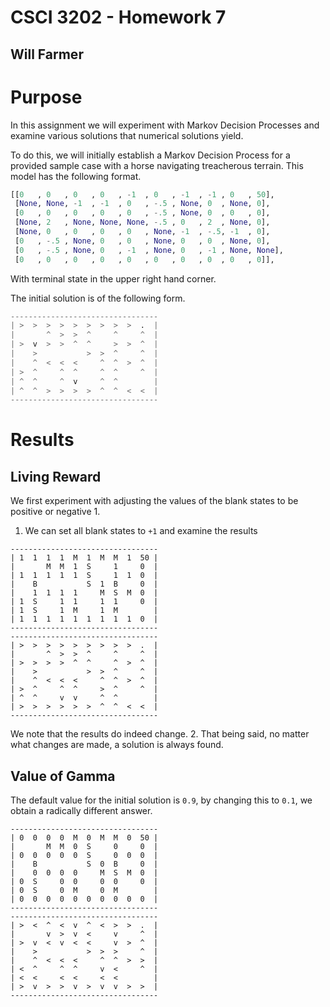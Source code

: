 # CSCI 3202 - Homework 7
## Will Farmer

# Purpose

In this assignment we will experiment with Markov Decision Processes and examine
various solutions that numerical solutions yield.

To do this, we will initially establish a Markov Decision Process for a provided
sample case with a horse navigating treacherous terrain. This model has the
following format.

```python
[[0   , 0   , 0   , 0   , -1  , 0   , -1  , -1 , 0   , 50],
 [None, None, -1  , -1  , 0   , -.5 , None, 0  , None, 0],
 [0   , 0   , 0   , 0   , 0   , -.5 , None, 0  , 0   , 0],
 [None, 2   , None, None, None, -.5 , 0   , 2  , None, 0],
 [None, 0   , 0   , 0   , 0   , None, -1  , -.5, -1  , 0],
 [0   , -.5 , None, 0   , 0   , None, 0   , 0  , None, 0],
 [0   , -.5 , None, 0   , -1  , None, 0   , -1 , None, None],
 [0   , 0   , 0   , 0   , 0   , 0   , 0   , 0  , 0   , 0]],
```

With terminal state in the upper right hand corner.

The initial solution is of the following form.

```python
---------------------------------
| >  >  >  >  >  >  >  >  >  .  |
|       ^  >  >  ^     ^     ^  |
| >  v  >  >  ^  ^     >  >  ^  |
|    >           >  >  ^     ^  |
|    ^  <  <  <     ^  ^  >  ^  |
| >  ^     ^  ^     ^  ^     ^  |
| ^  ^     ^  v     ^  ^        |
| ^  ^  >  >  >  >  ^  ^  <  <  |
---------------------------------
```

# Results

## Living Reward

We first experiment with adjusting the values of the blank states to be positive
or negative 1.

1. We can set all blank states to `+1` and examine the results
```
---------------------------------
| 1  1  1  1  M  1  M  M  1  50 |
|       M  M  1  S     1     0  |
| 1  1  1  1  1  S     1  1  0  |
|    B           S  1  B     0  |
|    1  1  1  1     M  S  M  0  |
| 1  S     1  1     1  1     0  |
| 1  S     1  M     1  M        |
| 1  1  1  1  1  1  1  1  1  0  |
---------------------------------
---------------------------------
| >  >  >  >  >  >  >  >  >  .  |
|       ^  >  >  ^     ^     ^  |
| >  >  >  >  ^  ^     ^  >  ^  |
|    >           >  >  ^     ^  |
|    ^  <  <  <     ^  ^  >  ^  |
| >  ^     ^  ^     >  ^     ^  |
| ^  ^     v  v     ^  ^        |
| >  >  >  >  >  >  ^  ^  <  <  |
---------------------------------
```
We note that the results do indeed change.
2. That being said, no matter what changes are made, a solution is always found.

## Value of Gamma

The default value for the initial solution is `0.9`, by changing this to `0.1`,
we obtain a radically different answer.

```
---------------------------------
| 0  0  0  0  M  0  M  M  0  50 |
|       M  M  0  S     0     0  |
| 0  0  0  0  0  S     0  0  0  |
|    B           S  0  B     0  |
|    0  0  0  0     M  S  M  0  |
| 0  S     0  0     0  0     0  |
| 0  S     0  M     0  M        |
| 0  0  0  0  0  0  0  0  0  0  |
---------------------------------
---------------------------------
| >  <  ^  <  v  ^  <  >  >  .  |
|       v  >  v  <     v     ^  |
| >  v  <  v  <  <     v  >  ^  |
|    >           >  >  >     ^  |
|    ^  <  <  <     ^  ^  >  >  |
| <  ^     ^  ^     v  <     ^  |
| <  <     <  <     <  <        |
| >  v  >  >  v  >  v  v  >  >  |
---------------------------------
```
